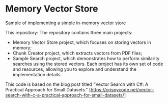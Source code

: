 # Memory Vector Store
Sample of implementing a simple in-memory vector store

This repository:
The repository contains three main projects: 
- Memory Vector Store project, which focuses on storing vectors in memory;
- Chunk Creator project, which extracts vectors from PDF files;
- Sample Search project, which demonstrates how to perform similarity searches using the stored vectors. Each project has its own set of code and resources, allowing you to explore and understand the implementation details.

 This code is based on the blog post titled "Vector Search with C#: A Practical Approach for Small Datasets." [https://crispycode.net/vector-search-with-c-a-practical-approach-for-small-datasets/] 

